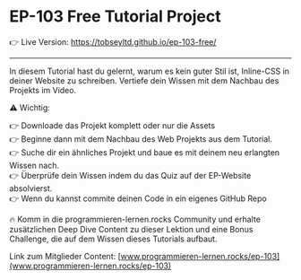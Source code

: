 # EP-103 Free Tutorial Project

👉 Live Version: https://tobseyltd.github.io/ep-103-free/

---

In diesem Tutorial hast du gelernt, warum es kein guter Stil ist, Inline-CSS in deiner Website
zu schreiben. Vertiefe dein Wissen mit dem Nachbau des Projekts im Video.

⚠️ Wichtig:

👉 Downloade das Projekt komplett oder nur die Assets<br />
👉 Beginne dann mit dem Nachbau des Web Projekts aus dem Tutorial.<br />
👉 Suche dir ein ähnliches Projekt und baue es mit deinem neu erlangten Wissen nach.<br />
👉 Überprüfe dein Wissen indem du das Quiz auf der EP-Website absolvierst.<br />
👉 Wenn du kannst commite deinen Code in ein eigenes GitHub Repo<br />

🔥 Komm in die programmieren-lernen.rocks Community und erhalte zusätzlichen
Deep Dive Content zu dieser Lektion und eine Bonus Challenge, die auf dem Wissen
dieses Tutorials aufbaut.

Link zum Mitglieder Content: [www.programmieren-lernen.rocks/ep-103](www.programmieren-lernen.rocks/ep-103)
